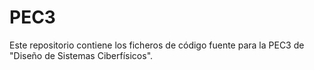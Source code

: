 # PEC3
Este repositorio contiene los ficheros de código fuente para la PEC3 de "Diseño de Sistemas Ciberfísicos".
